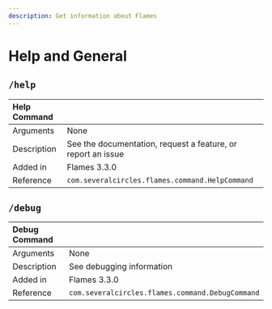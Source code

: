 ```yaml
---
description: Get information about Flames
---
```


# Help and General

## `/help`

|  Help Command |   |
| :--- | :--- |
| Arguments | None |
| Description | See the documentation, request a feature, or report an issue |
| Added in | Flames 3.3.0 |
| Reference | `com.severalcircles.flames.command.HelpCommand` |

## `/debug`

| Debug Command |   |
| :--- | :--- |
| Arguments | None |
| Description | See debugging information |
| Added in | Flames 3.3.0 |
| Reference | `com.severalcircles.flames.command.DebugCommand` |

